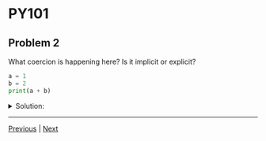 # PY101
## Problem 2

What coercion is happening here? Is it implicit or explicit?

```python
a = 1
b = 2
print(a + b)
```

<details>
<summary>Solution:</summary>

The value of the two integers added together is the integer `3`. The `print` function coerces the `3` into a string, the `print()` function always coerces any argument into strings. However, it is not considered to be coercion, because it happens behind the scenes. It doesn't return the resulting strings, it just prints them.

</details>

---

[Previous](01.md) | [Next](03.md)